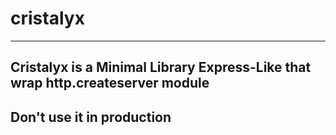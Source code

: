 # cristalyx

---
## Cristalyx is a Minimal Library Express-Like that wrap http.createserver module
## Don't use it in production 
